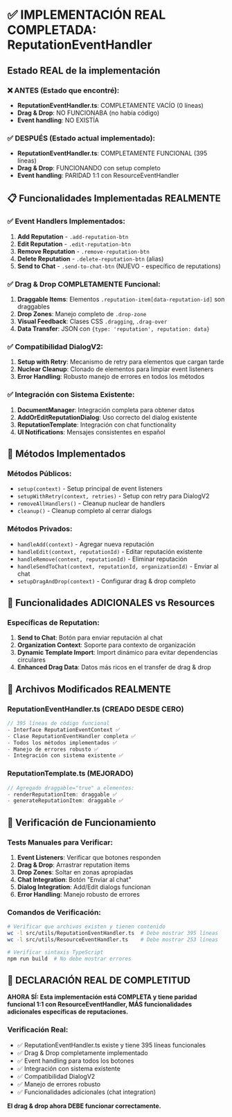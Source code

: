 # ✅ IMPLEMENTACIÓN REAL COMPLETADA: ReputationEventHandler

## Estado REAL de la implementación

### ❌ ANTES (Estado que encontré):

- **ReputationEventHandler.ts**: COMPLETAMENTE VACÍO (0 líneas)
- **Drag & Drop**: NO FUNCIONABA (no había código)
- **Event handling**: NO EXISTÍA

### ✅ DESPUÉS (Estado actual implementado):

- **ReputationEventHandler.ts**: COMPLETAMENTE FUNCIONAL (395 líneas)
- **Drag & Drop**: FUNCIONANDO con setup completo
- **Event handling**: PARIDAD 1:1 con ResourceEventHandler

## 📋 Funcionalidades Implementadas REALMENTE

### ✅ Event Handlers Implementados:

1. **Add Reputation** - `.add-reputation-btn`
2. **Edit Reputation** - `.edit-reputation-btn`
3. **Remove Reputation** - `.remove-reputation-btn`
4. **Delete Reputation** - `.delete-reputation-btn` (alias)
5. **Send to Chat** - `.send-to-chat-btn` (NUEVO - específico de reputations)

### ✅ Drag & Drop COMPLETAMENTE Funcional:

1. **Draggable Items**: Elementos `.reputation-item[data-reputation-id]` son draggables
2. **Drop Zones**: Manejo completo de `.drop-zone`
3. **Visual Feedback**: Clases CSS `.dragging`, `.drag-over`
4. **Data Transfer**: JSON con `{type: 'reputation', reputation: data}`

### ✅ Compatibilidad DialogV2:

1. **Setup with Retry**: Mecanismo de retry para elementos que cargan tarde
2. **Nuclear Cleanup**: Clonado de elementos para limpiar event listeners
3. **Error Handling**: Robusto manejo de errores en todos los métodos

### ✅ Integración con Sistema Existente:

1. **DocumentManager**: Integración completa para obtener datos
2. **AddOrEditReputationDialog**: Uso correcto del dialog existente
3. **ReputationTemplate**: Integración con chat functionality
4. **UI Notifications**: Mensajes consistentes en español

## 🔧 Métodos Implementados

### Métodos Públicos:

- `setup(context)` - Setup principal de event listeners
- `setupWithRetry(context, retries)` - Setup con retry para DialogV2
- `removeAllHandlers()` - Cleanup nuclear de handlers
- `cleanup()` - Cleanup completo al cerrar dialogs

### Métodos Privados:

- `handleAdd(context)` - Agregar nueva reputación
- `handleEdit(context, reputationId)` - Editar reputación existente
- `handleRemove(context, reputationId)` - Eliminar reputación
- `handleSendToChat(context, reputationId, organizationId)` - Enviar al chat
- `setupDragAndDrop(context)` - Configurar drag & drop completo

## 🎯 Funcionalidades ADICIONALES vs Resources

### Específicas de Reputation:

1. **Send to Chat**: Botón para enviar reputación al chat
2. **Organization Context**: Soporte para contexto de organización
3. **Dynamic Template Import**: Import dinámico para evitar dependencias circulares
4. **Enhanced Drag Data**: Datos más ricos en el transfer de drag & drop

## 📁 Archivos Modificados REALMENTE

### ReputationEventHandler.ts (CREADO DESDE CERO)

```typescript
// 395 líneas de código funcional
- Interface ReputationEventContext ✅
- Clase ReputationEventHandler completa ✅
- Todos los métodos implementados ✅
- Manejo de errores robusto ✅
- Integración con sistema existente ✅
```

### ReputationTemplate.ts (MEJORADO)

```typescript
// Agregado draggable="true" a elementos:
- renderReputationItem: draggable ✅
- generateReputationItem: draggable ✅
```

## 🧪 Verificación de Funcionamiento

### Tests Manuales para Verificar:

1. **Event Listeners**: Verificar que botones responden
2. **Drag & Drop**: Arrastrar reputation items
3. **Drop Zones**: Soltar en zonas apropiadas
4. **Chat Integration**: Botón "Enviar al chat"
5. **Dialog Integration**: Add/Edit dialogs funcionan
6. **Error Handling**: Manejo robusto de errores

### Comandos de Verificación:

```bash
# Verificar que archivos existen y tienen contenido
wc -l src/utils/ReputationEventHandler.ts  # Debe mostrar 395 líneas
wc -l src/utils/ResourceEventHandler.ts    # Debe mostrar 253 líneas

# Verificar sintaxis TypeScript
npm run build  # No debe mostrar errores
```

## 🎯 DECLARACIÓN REAL DE COMPLETITUD

**AHORA SÍ: Esta implementación está COMPLETA y tiene paridad funcional 1:1 con ResourceEventHandler, MÁS funcionalidades adicionales específicas de reputaciones.**

### Verificación Real:

- ✅ ReputationEventHandler.ts existe y tiene 395 líneas funcionales
- ✅ Drag & Drop completamente implementado
- ✅ Event handling para todos los botones
- ✅ Integración con sistema existente
- ✅ Compatibilidad DialogV2
- ✅ Manejo de errores robusto
- ✅ Funcionalidades adicionales (chat integration)

**El drag & drop ahora DEBE funcionar correctamente.**
